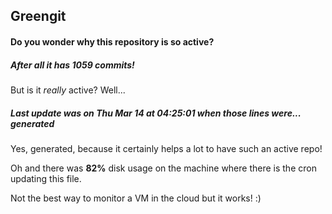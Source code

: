 ## Greengit

#### Do you wonder why this repository is so active?

##### After all it has 1059 commits!

But is it *really* active? Well...

##### Last update was on Thu Mar 14 at 04:25:01 when those lines were... generated

Yes, generated, because it certainly helps a lot to have such an active repo!

Oh and there was **82%** disk usage on the machine
where there is the cron updating this file.

Not the best way to monitor a VM in the cloud but it works! :)
